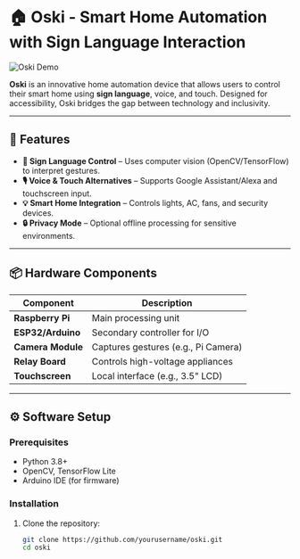 # 🏠 Oski - Smart Home Automation with Sign Language Interaction  

![Oski Demo](demo.gif) *<!-- Add a GIF/video of your project in action -->*  

**Oski** is an innovative home automation device that allows users to control their smart home using **sign language**, voice, and touch. Designed for accessibility, Oski bridges the gap between technology and inclusivity.  

---

## 🌟 Features  
- **👐 Sign Language Control** – Uses computer vision (OpenCV/TensorFlow) to interpret gestures.  
- **🎙️ Voice & Touch Alternatives** – Supports Google Assistant/Alexa and touchscreen input.  
- **💡 Smart Home Integration** – Controls lights, AC, fans, and security devices.  
- **🔒 Privacy Mode** – Optional offline processing for sensitive environments.  

---

## 📦 Hardware Components  
| Component          | Description                          |
|--------------------|--------------------------------------|
| **Raspberry Pi**   | Main processing unit                 |
| **ESP32/Arduino**  | Secondary controller for I/O        |
| **Camera Module**  | Captures gestures (e.g., Pi Camera)  |
| **Relay Board**    | Controls high-voltage appliances     |
| **Touchscreen**    | Local interface (e.g., 3.5" LCD)     |

---

## ⚙️ Software Setup  

### Prerequisites  
- Python 3.8+  
- OpenCV, TensorFlow Lite  
- Arduino IDE (for firmware)  

### Installation  
1. Clone the repository:  
   ```bash
   git clone https://github.com/yourusername/oski.git
   cd oski
